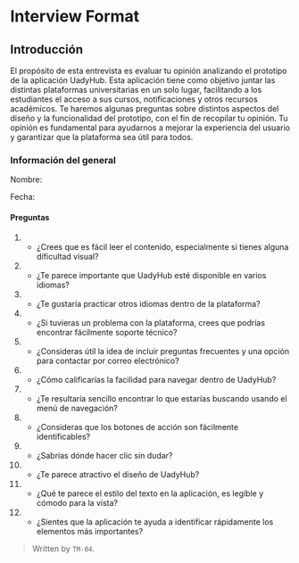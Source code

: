 # Interview Format

## Introducción 

El propósito de esta entrevista es evaluar tu opinión analizando el prototipo de la aplicación UadyHub. Esta aplicación tiene como objetivo juntar las distintas plataformas universitarias en un solo lugar, facilitando a los estudiantes el acceso a sus cursos, notificaciones y otros recursos académicos.
Te haremos algunas preguntas sobre distintos aspectos del diseño y la funcionalidad del prototipo, con el fin de recopilar tu opinión. Tu opinión es fundamental para ayudarnos a mejorar la experiencia del usuario y garantizar que la plataforma sea útil para todos.


### Información del general

Nombre:

Fecha:

#### Preguntas

1. - ¿Crees que es fácil leer el contenido, especialmente si tienes alguna dificultad visual?

2. - ¿Te parece importante que UadyHub esté disponible en varios idiomas?

3. - ¿Te gustaría practicar otros idiomas dentro de la plataforma?

4. - ¿Si tuvieras un problema con la plataforma, crees que podrías encontrar fácilmente soporte técnico?

5. - ¿Consideras útil la idea de incluir preguntas frecuentes y una opción para contactar por correo electrónico?

6. - ¿Cómo calificarías la facilidad para navegar dentro de UadyHub?

7. - ¿Te resultaría sencillo encontrar lo que estarías buscando usando el menú de navegación?

8. - ¿Consideras que los botones de acción son fácilmente identificables?

9. - ¿Sabrías dónde hacer clic sin dudar?

10. - ¿Te parece atractivo el diseño de UadyHub?

11. - ¿Qué te parece el estilo del texto en la aplicación, es legible y cómodo para la vista?

12. - ¿Sientes que la aplicación te ayuda a identificar rápidamente los elementos más importantes?


>Written by `TM-04`. 
